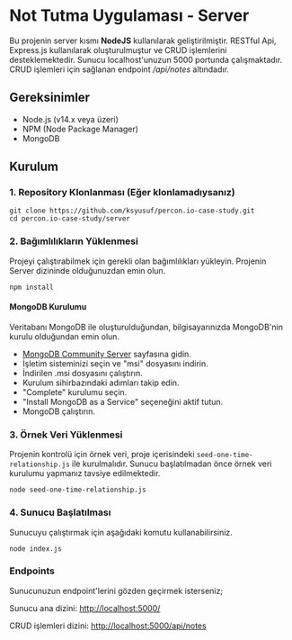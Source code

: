 # Not Tutma Uygulaması - Server

Bu projenin server kısmı <b>NodeJS</b> kullanılarak geliştirilmiştir. RESTful Api, Express.js kullanılarak oluşturulmuştur ve CRUD işlemlerini desteklemektedir. Sunucu localhost'unuzun 5000 portunda çalışmaktadır. CRUD işlemleri için sağlanan endpoint _/api/notes_ altındadır.

## Gereksinimler

* Node.js (v14.x veya üzeri)
* NPM (Node Package Manager)
* MongoDB

## Kurulum

### 1. Repository Klonlanması (Eğer klonlamadıysanız)

```conding
git clone https://github.com/ksyusuf/percon.io-case-study.git
cd percon.io-case-study/server
```

### 2. Bağımlılıkların Yüklenmesi

Projeyi çalıştırabilmek için gerekli olan bağımlılıkları yükleyin. Projenin Server dizininde olduğunuzdan emin olun.

```conding
npm install
```
#### MongoDB Kurulumu

Veritabanı MongoDB ile oluşturulduğundan, bilgisayarınızda MongoDB'nin kurulu olduğundan emin olun. 
* <a rel="noopener" target="_new" href="https://www.mongodb.com/try/download/community">MongoDB Community Server</a> sayfasına gidin.
* İşletim sisteminizi seçin ve "msi" dosyasını indirin.
* İndirilen .msi dosyasını çalıştırın.
* Kurulum sihirbazındaki adımları takip edin.
* "Complete" kurulumu seçin.
* "Install MongoDB as a Service" seçeneğini aktif tutun.
* MongoDB çalıştırın.


### 3. Örnek Veri Yüklenmesi

Projenin kontrolü için örnek veri, proje içerisindeki ```seed-one-time-relationship.js``` ile kurulmalıdır. Sunucu başlatılmadan önce örnek veri kurulumu yapmanız tavsiye edilmektedir.

```conding
node seed-one-time-relationship.js
```

### 4. Sunucu Başlatılması

Sunucuyu çalıştırmak için aşağıdaki komutu kullanabilirsiniz.

```conding
node index.js
```

### Endpoints

Sunucunuzun endpoint'lerini gözden geçirmek isterseniz;

Sunucu ana dizini: <a rel="noopener" target="_new" href="http://localhost:5000/">http://localhost:5000/</a>

CRUD işlemleri dizini: <a rel="noopener" target="_new" href="http://localhost:5000/api/notes">http://localhost:5000/api/notes</a>
